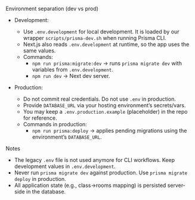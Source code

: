 Environment separation (dev vs prod)

- Development:
  - Use `.env.development` for local development. It is loaded by our wrapper `scripts/prisma-dev.sh` when running Prisma CLI.
  - Next.js also reads `.env.development` at runtime, so the app uses the same values.
  - Commands:
    - `npm run prisma:migrate:dev` → runs `prisma migrate dev` with variables from `.env.development`.
    - `npm run dev` → Next dev server.

- Production:
  - Do not commit real credentials. Do not use `.env` in production.
  - Provide `DATABASE_URL` via your hosting environment’s secrets/vars.
  - You may keep a `.env.production.example` (placeholder) in the repo for reference.
  - Commands in production:
    - `npm run prisma:deploy` → applies pending migrations using the environment’s `DATABASE_URL`.

Notes
- The legacy `.env` file is not used anymore for CLI workflows. Keep development values in `.env.development`.
- Never run `prisma migrate dev` against production. Use `prisma migrate deploy` in production.
- All application state (e.g., class→rooms mapping) is persisted server-side in the database.

